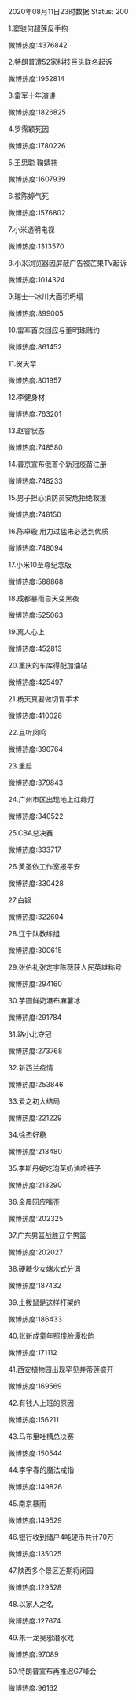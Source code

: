 2020年08月11日23时数据
Status: 200

1.窦骁何超莲反手抱

微博热度:4376842

2.特朗普遭52家科技巨头联名起诉

微博热度:1952814

3.雷军十年演讲

微博热度:1826825

4.罗霈颖死因

微博热度:1780226

5.王思聪 鞠婧祎

微博热度:1607939

6.被陈婷气死

微博热度:1576802

7.小米透明电视

微博热度:1313570

8.小米浏览器因屏蔽广告被芒果TV起诉

微博热度:1014324

9.瑞士一冰川大面积坍塌

微博热度:899005

10.雷军首次回应与董明珠赌约

微博热度:861452

11.贺天举

微博热度:801957

12.李健身材

微博热度:763201

13.赵睿状态

微博热度:748580

14.普京宣布俄首个新冠疫苗注册

微博热度:748233

15.男子担心消防员安危拒绝救援

微博热度:748150

16.陈卓璇 用力过猛未必达到优质

微博热度:748094

17.小米10至尊纪念版

微博热度:588868

18.成都暴雨白天变黑夜

微博热度:525063

19.离人心上

微博热度:452813

20.重庆的车库得配加油站

微博热度:425497

21.杨天真要做切胃手术

微博热度:410028

22.且听凤鸣

微博热度:390764

23.重启

微博热度:379843

24.广州市区出现地上红绿灯

微博热度:340522

25.CBA总决赛

微博热度:333717

26.黄圣依工作室报平安

微博热度:330428

27.白银

微博热度:322604

28.辽宁队教练组

微博热度:300615

29.张伯礼张定宇陈薇获人民英雄称号

微博热度:294160

30.芋圆鲜奶瀑布麻薯冰

微博热度:291784

31.路小北夺冠

微博热度:273768

32.新西兰疫情

微博热度:253846

33.爱之初大结局

微博热度:221229

34.徐杰好稳

微博热度:218480

35.李斯丹妮吃泡芙奶油喷裤子

微博热度:213290

36.金晨回应嘴歪

微博热度:202325

37.广东男篮战胜辽宁男篮

微博热度:202027

38.硬糖少女端水式分词

微博热度:187432

39.土拨鼠是这样打架的

微博热度:186433

40.张新成童年照撞脸谭松韵

微博热度:171112

41.西安植物园出现罕见并蒂莲盛开

微博热度:169569

42.有钱人上班的原因

微博热度:156211

43.马布里吐槽总决赛

微博热度:150544

44.李宇春的魔法戒指

微博热度:149826

45.南京暴雨

微博热度:149529

46.银行收到储户4吨硬币共计70万

微博热度:135025

47.陕西多个景区近期将闭园

微博热度:129528

48.以家人之名

微博热度:127674

49.朱一龙吴邪潜水戏

微博热度:97089

50.特朗普宣布再推迟G7峰会

微博热度:96162

